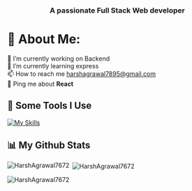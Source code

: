 
<h3 align="center">A passionate Full Stack Web developer</h3>

# 💫 About Me:
🔭 I’m currently working on Backend<br>🌱 I’m currently learning express<br>📫 How to reach me harshagrawal7895@gmail.com<br>💬 Ping me about **React**

<h2>🚀 Some Tools I Use</h2>

[![My Skills](https://skillicons.dev/icons?i=cpp,css,express,git,github,html,js,java,mongodb,npm,react,tailwind)](https://skillicons.dev)

## 📊 My Github Stats

<img align="left" src="https://github-readme-stats.vercel.app/api/top-langs?username=HarshAgrawal7672&show_icons=true&locale=en&layout=compact&theme=dark" alt="HarshAgrawal7672" /></p>

<p>&nbsp;<img align="center" src="https://github-readme-stats.vercel.app/api?username=HarshAgrawal7672&show_icons=true&locale=en&theme=dark" alt="HarshAgrawal7672" /></p>

<p><img align="center" src="https://github-readme-streak-stats.herokuapp.com/?user=HarshAgrawal7672&theme=dark" alt="HarshAgrawal7672" />

